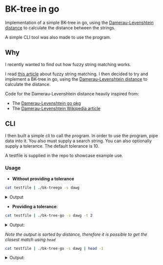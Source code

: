# BK-tree in go

Implementation of a simple BK-tree in go, using the [Damerau-Levenshtein distance](https://en.wikipedia.org/wiki/Damerau%E2%80%93Levenshtein_distance) to calculate the distance between the strings.

A simple CLI tool was also made to use the program.

## Why

I recently wanted to find out how fuzzy string matching works.

I read [this article](https://medium.com/data-science-in-your-pocket/fuzzy-matching-algorithms-explained-e0ff30cc00ca) about fuzzy string matching. I then decided to try and implement a BK-tree in go, using the [Damerau-Levenshtein distance](https://en.wikipedia.org/wiki/Damerau%E2%80%93Levenshtein_distance) to calculate the distance.

Code for the Damerau-Levenshtein distance heavily inspired from:

- The [Damerau-Levenshtein go pkg](https://pkg.go.dev/github.com/lmas/Damerau-Levenshtein)
- The [Damerau-Levenshtein Wikipedia article](https://en.wikipedia.org/wiki/Damerau%E2%80%93Levenshtein_distance)

## CLI

I then built a simple cli to call the program. In order to use the program, pipe data into it. You also must supply a search string. You can also optionally supply a tolerance. The default tolerance is 10.

A testfile is supplied in the repo to showcase example use.

### Usage

- **Without providing a tolerance**

```sh
cat testfile | ./bk-treego -s dawg
```

<details>
<summary>Output</summary>

```
dog
cat
lion
mouse
tiger
turtle
elephant
```

</details>

- **Providing a tolerance**:

```sh
cat testfile | ./bk-tree-go -s dawg -t 2
```

<details>
<summary>Output:</summary>
```sh
dog
```
 </details>

_Note the output is sorted by distance, therefore it is possible to get the closest match using `head`_

```sh
cat testfile | ./bk-tree-go -s dawg | head -1
```

<details>
<summary>Output:</summary>

```sh
dog
```

</details>
